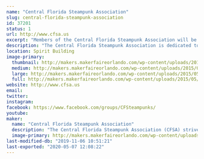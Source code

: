 ```yaml
---
name: "Central Florida Steampunk Association"
slug: central-florida-steampunk-association
id: 37201
status: 1
url: http://www.cfsa.us
excerpt: "Members of the Central Florida Steampunk Association will be displaying various examples of prop making and costuming, which includes leather working, simple electronics, steam power, sewing, jewelry making, and much more.  "
description: "The Central Florida Steampunk Association is dedicated to bringing the colorful and imaginative world of Steampunk to anyone interested in learning more about it.  The shortest description of steampunk is \"Victorian Science Fiction\", which was bought to life with authors like Jules Verne.  In recent years the genre has blossomed to become a world-wide sensation, influencing musicians, artists, and even fashion designers.  Our members have used their skills to create works of art through a variety of materials.  We have leather workers, metal workers, jewelry makers, artists, musicians, costumers, prop makers, and writers.  Many of our members also teach classes to pass on these skills."
location: Spirit Building
image-primary:
  thumbnail: http://makers.makerfaireorlando.com/wp-content/uploads/2015/05/CFSA-OMMF-2014-150x150.jpg
  medium: http://makers.makerfaireorlando.com/wp-content/uploads/2015/05/CFSA-OMMF-2014-300x200.jpg
  large: http://makers.makerfaireorlando.com/wp-content/uploads/2015/05/CFSA-OMMF-2014.jpg
  full: http://makers.makerfaireorlando.com/wp-content/uploads/2015/05/CFSA-OMMF-2014.jpg
website: http://www.cfsa.us
email: 
twitter: 
instagram: 
facebook: https://www.facebook.com/groups/CFSteampunks/
youtube: 
maker:
  name: "Central Florida Steampunk Association"
  description: "The Central Florida Steampunk Association (CFSA) strives to bring Steampunk to anyone who is interested in the genre, or interested in learning how we make our props and costumes.  Our members have experience in leather working, jewelry making, sewing, prop making, simple wearable electronics, and much more.  We frequently hold classes in an effort to share our knowledge base and encourage learners to try new skills.  We'll have several items on display to showcase some of the skills and classes we have to offer.  "
  image-primary: http://makers.makerfaireorlando.com/wp-content/uploads/2017/10/Adobe-Spark-1-1024x1024.jpg
last-modified-db: "2019-11-06 10:51:21"
last-exported: "2020-05-07 12:08:22"
---
```

